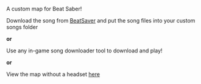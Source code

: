 A custom map for Beat Saber!

Download the song from [BeatSaver](https://beatsaver.com/maps/3fa7c) and put the song files into your custom songs folder

**or**

Use any in-game song downloader tool to download and play!

**or**

View the map without a headset [here](https://youtu.be/OivyU0xK1z8)

